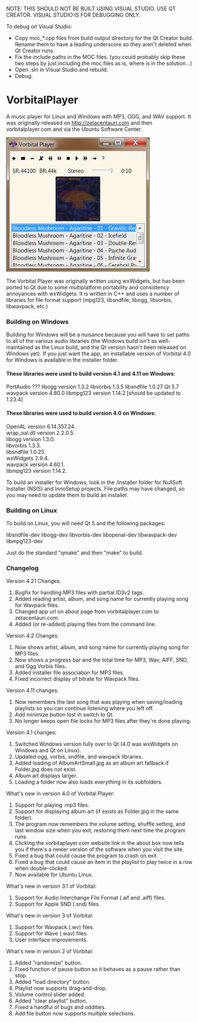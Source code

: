 NOTE: THIS SHOULD NOT BE BUILT USING VISUAL STUDIO. USE QT CREATOR.
      VISUAL STUDIO IS FOR DEBUGGING ONLY.

To debug on Visual Studio:

- Copy moc_*.cpp files from build output directory for the Qt Creator build. Rename them to have a
  leading underscore so they aren't deleted when Qt Creator runs.
- Fix the include paths in the MOC files.
  (you could probably skip these two steps by just including the moc files as is, where is in the solution...)
- Open .sln in Visual Studio and rebuild.
- Debug.

VorbitalPlayer
==============

A music player for Linux and Windows with MP3, OGG, and WAV support. It was
originally released on http://zetacentauri.com and then vorbitalplayer.com and
via the Ubuntu Software Center.

![Vorbital Player Screenshot](https://github.com/Xangis/VorbitalPlayer/blob/master/images/Vorbital4.png)

The Vorbital Player was originally written using wxWidgets, but has been ported
to Qt due to some multiplatform portability and consistency annoyances with
wxWidgets. It is written in C++ and uses a number of libraries for file format
support (mpg123, libsndfile, libogg, libvorbis, libwavpack, etc.)

### Building on Windows

Building for Windows will be a nuisance because you will have to set paths to
all of the various audio libraries (the Windows build isn't as well-maintained
as the Linux build, and the Qt version hasn't been released on Windows yet). If
you just want the app, an installable version of Vorbital 4.0 for Windows is
available in the installer folder.

#### These libraries were used to build version 4.1 and 4.11 on Windows:

PortAudio ???
libogg version 1.3.2
libvorbis 1.3.5
libsndfile 1.0.27
Qt 5.7
wavpack version 4.80.0
libmpg123 version 1.14.2 [should be updated to 1.23.4]

#### These libraries were used to build version 4.0 on Windows:

OpenAL version 6.14.357.24.            
wrap_oal.dll version 2.2.0.5.            
libogg version 1.3.0.            
libvorbis 1.3.3.          
libsndfile 1.0.25.          
wxWidgets 2.9.4.          
wavpack version 4.60.1.            
libmpg123 version 1.14.2.        

To build an installer for Windows, look in the /installer folder for NullSoft
Installer (NSIS) and InnoSetup projects. File paths may have changed, so you may
need to update them to build an installer.

### Building on Linux

To build on Linux, you will need Qt 5 and the following packages:

libsndfile-dev
libogg-dev
libvorbis-dev
libopenal-dev
libwavpack-dev
libmpg123-dev

Just do the standard "qmake" and then "make" to build.

### Changelog

Version 4.21 Changes:

1. Bugfix for handling MP3 files with partial ID3v2 tags.
2. Added reading artist, album, and song name for currently playing song for Wavpack files.
3. Changed app url on about page from vorbitalplayer.com to zetacentauri.com.
4. Added (or re-added) playing files from the command line.

Version 4.2 Changes:

1. Now shows artist, album, and song name for currently playing song for MP3 files.
2. Now shows a progress bar and the total time for MP3, Wav, AIFF, SND, and Ogg Vorbis files.
3. Added installer file association for MP3 files.
4. Fixed incorrect display of bitrate for Wavpack files.

Version 4.11 changes:

1. Now remembers the last song that was playing when saving/loading playlists so you can continue listening where you left off.
2. Add minimize button lost in switch to Qt.
3. No longer keeps open file locks for MP3 files after they're done playing.

Version 4.1 changes:

1. Switched Windows version fully over to Qt (4.0 was wxWidgets on Windows and Qt on Linux).
2. Updated ogg, vorbis, sndfile, and wavpack libraries.
3. Added loading of AlbumArtSmall.jpg as an album art fallback if Folder.jpg does not exist.
4. Album art displays larger.
5. Loading a folder now also loads everything in its subfolders.

What's new in version 4.0 of Vorbital Player:

1. Support for playing .mp3 files.
2. Support for displaying album art (if exists as Folder.jpg in the same folder).
3. The program now remembers the volume setting, shuffle setting, and last window size when you exit, restoring them next time the program runs.
4. Clicking the vorbitaplayer.com website link in the about box now tells you if there's a newer version of the software when you visit the site.
5. Fixed a bug that could cause the program to crash on exit.
6. Fixed a bug that could cause an item in the playlist to play twice in a row when double-clicked.
7. Now available for Ubuntu Linux.

What's new in version 3.1 of Vorbital:

1. Support for Audio Interchange File Format (.aif and .aiff) files.
2. Support for Apple SND (.snd) files.

What's new in version 3 of Vorbital:

1. Support for Wavpack (.wv) files.
2. Support for Wave (.wav) files.
3. User interface improvements.

What's new in version 2 of Vorbital:

1. Added "randomize" button.
2. Fixed function of pause button so it behaves as a pause rather than stop.
3. Added "load directory" button.
4. Playlist now supports drag-and-drop.
5. Volume control slider added.
6. Added "clear playlist" button.
7. Fixed a handful of bugs and oddities.
8. Add file button now supports multiple selections.
